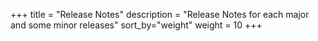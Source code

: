 +++
title = "Release Notes"
description = "Release Notes for each major and some minor releases"
sort_by="weight"
weight = 10
+++
